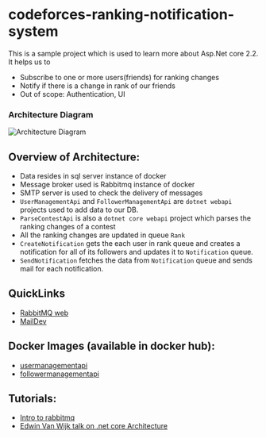 # codeforces-ranking-notification-system
This is a sample project which is used to learn more about Asp.Net core 2.2. It helps us to
* Subscribe to one or more users(friends) for ranking changes
* Notify if there is a change in rank of our friends
* Out of scope: Authentication, UI

### Architecture Diagram
![Architecture Diagram](https://user-images.githubusercontent.com/3127498/59861206-5be55880-934e-11e9-917c-18ad333a12db.png)

## Overview of Architecture:
* Data resides in sql server instance of docker
* Message broker used is Rabbitmq instance of docker
* SMTP server is used to check the delivery of messages
* `UserManagementApi` and `FollowerManagementApi` are `dotnet webapi` projects used to add data to our DB.
* `ParseContestApi` is also a `dotnet core webapi` project which parses the ranking changes of a contest
* All the ranking changes are updated in queue `Rank`
* `CreateNotification` gets the each user in rank queue and creates a notification for all of its followers and updates it to `Notification` queue.
* `SendNotification` fetches the data from `Notification` queue and sends mail for each notification.

## QuickLinks
* [RabbitMQ web](http://localhost:15672/#/)
* [MailDev](http://localhost:4000/#/)

## Docker Images (available in docker hub):
* [usermanagementapi](https://hub.docker.com/r/prakashnatarajan/usermanagementapi)
* [followermanagementapi](https://hub.docker.com/r/prakashnatarajan/followermanagementapi)

## Tutorials:
* [Intro to rabbitmq](https://www.youtube.com/watch?v=deG25y_r6OY)
* [Edwin Van Wijk talk on .net core Architecture](https://www.youtube.com/watch?v=-AfZxdXa7yc&t=734s)
